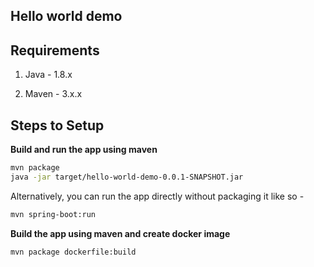 ## Hello world demo

## Requirements

1. Java - 1.8.x

2. Maven - 3.x.x

## Steps to Setup

**Build and run the app using maven**

```bash
mvn package
java -jar target/hello-world-demo-0.0.1-SNAPSHOT.jar
```

Alternatively, you can run the app directly without packaging it like so -

```bash
mvn spring-boot:run
```

**Build the app using maven and create docker image**

```bash
mvn package dockerfile:build
```
